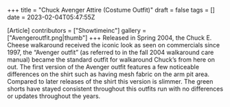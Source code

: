 +++
title = "Chuck Avenger Attire (Costume Outfit)"
draft = false
tags = []
date = 2023-02-04T05:47:55Z

[Article]
contributors = ["Showtimeinc"]
gallery = ["Avengeroutfit.png|thumb"]
+++
Released in Spring 2004, the Chuck E. Cheese walkaround received the iconic look as seen on commercials since 1997, the “Avenger outfit” (as referred to in the fall 2004 walkaround care manual) became the standard outfit for walkaround Chuck’s from here on out. The first version of the Avenger outfit features a few noticeable differences on the shirt such as having mesh fabric on the arm pit area. Compared to later releases of the shirt this version is slimmer. The green shorts have stayed consistent throughout this outfits run with no differences or updates throughout the years.
